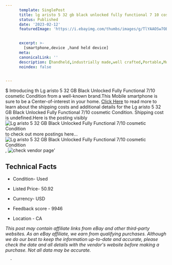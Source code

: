 ```yaml
---
      template: SinglePost
      title: lg aristo 5 32 gb black unlocked fully functional 7 10 cosmetic condition
      status: Published
      date: '2023-02-12'
      featuredImage: 'https://i.ebayimg.com/thumbs/images/g/TlYAAOSw7OBi4A9t/s-l225.jpg'
       

      excerpt: >-
        [smartphone,device ,hand held device]
      meta:
      canonicalLink: ''
      description: [handheld,industrially made,well crafted,Portable,Mobile,Compact,Convenient,Lightweight,Maneuverable,Man-portable,Miniature,Carriable,Hand-held,Light,Holdable,Transportable,Mobile device,Pocket-sized,On-the-go,Wireless,Cordless,Compact size,Convenient size, smartphone,device ,hand held device]
      noindex: false
      

---
```

$
      Introducing th Lg aristo 5 32 GB Black Unlocked Fully Functional 7/10 cosmetic Condition from a well-known brand.This Mobile smartphone is sure to be a Center-of-interest in your home. [Click Here](https://www.ebay.com/itm/115475834053?hash=item1ae2e564c5%3Ag%3ATlYAAOSw7OBi4A9t&mkevt=1&mkcid=1&mkrid=711-53200-19255-0&campid=%253CePNCampaignId%253E&customid=%253CreferenceId%253E&toolid=10049) to read more to learn about the shipping costs and additional details for the Lg aristo 5 32 GB Black Unlocked Fully Functional 7/10 cosmetic Condition. Shipping cost is undefined.Here is the posting visibly ![Lg aristo 5 32 GB Black Unlocked Fully Functional 7/10 cosmetic Condition](https://i.ebayimg.com/thumbs/images/g/TlYAAOSw7OBi4A9t/s-l225.jpg) to check out more postings here... ![Lg aristo 5 32 GB Black Unlocked Fully Functional 7/10 cosmetic Condition](https://i.ebayimg.com/images/g/TlYAAOSw7OBi4A9t/s-l1600.jpg), ![check vendor page](https://origin-galleryplus.ebayimg.com/ws/web/115475834053_2_0_1/225x225.jpg,https://origin-galleryplus.ebayimg.com/ws/web/115475834053_3_0_1/225x225.jpg,https://origin-galleryplus.ebayimg.com/ws/web/115475834053_4_0_1/225x225.jpg,https://origin-galleryplus.ebayimg.com/ws/web/115475834053_5_0_1/225x225.jpg)'

      

 ## Technical Facts 



     
      

 - Condition- Used 


      

 - Listed Price- 50.92 


      

 - Currency- USD 


      

 - Feedback score - 9946 


      

 - Location - CA 


      
      

 *_This post may contain affiliate links from eBay and other third-party websites. As an eBay affiliate, we earn from qualifying purchases. Although we do our best to keep the information up-to-date and accurate, please check the date and all details with the vendor's website before making a purchase. Not all data may be accurate._*




      -
